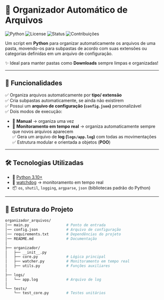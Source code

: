 # 📂 Organizador Automático de Arquivos

![Python](https://img.shields.io/badge/Python-3.10+-blue?logo=python&logoColor=white)
![License](https://img.shields.io/badge/License-MIT-green)
![Status](https://img.shields.io/badge/Status-Ativo-success)
![Contribuições](https://img.shields.io/badge/Contribuições-Bem%20vindas-brightgreen)

Um script em **Python** para organizar automaticamente os arquivos de uma pasta, movendo-os para subpastas de acordo com suas extensões ou categorias definidas em um arquivo de configuração.  

✨ Ideal para manter pastas como **Downloads** sempre limpas e organizadas!  

---

## 🚀 Funcionalidades

✅ Organiza arquivos automaticamente por **tipo/ extensão**  
✅ Cria subpastas automaticamente, se ainda não existirem  
✅ Possui um **arquivo de configuração (`config.json`)** personalizável  
✅ Dois modos de execução:  
   - 🔹 **Manual** → organiza uma vez  
   - 🔹 **Monitoramento em tempo real** → organiza automaticamente sempre que novos arquivos aparecem  
✅ Gera um arquivo de **log (`logs/app.log`)** com todas as movimentações  
✅ Estrutura modular e orientada a objetos (**POO**)  

---

## 🛠️ Tecnologias Utilizadas

- 🐍 [Python 3.10+](https://www.python.org/)  
- 👀 [watchdog](https://pypi.org/project/watchdog/) → monitoramento em tempo real  
- 📦 `os`, `shutil`, `logging`, `argparse`, `json` (bibliotecas padrão do Python)  

---

## 📂 Estrutura do Projeto

```bash
organizador_arquivos/
│── main.py                 # Ponto de entrada
│── config.json             # Arquivo de configuração
│── requirements.txt        # Dependências do projeto
│── README.md               # Documentação
│
├── organizador/
│   ├── __init__.py
│   ├── core.py             # Lógica principal
│   ├── watcher.py          # Monitoramento em tempo real
│   ├── utils.py            # Funções auxiliares
│
├── logs/
│   └── app.log             # Arquivo de log
│
└── tests/
    └── test_core.py        # Testes unitários
